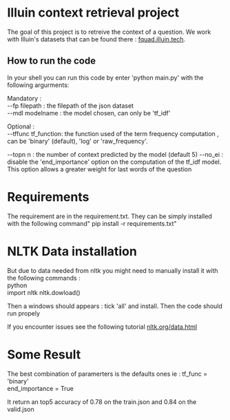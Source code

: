 # Illuin context retrieval project

The goal of this project is to retreive the context of a question. We work with Illuin's datasets that can be found there : [fquad.illuin.tech](https://fquad.illuin.tech/).

## How to run the code

In your shell you can run this code by enter 'python main.py' with the following argurments:

Mandatory : \
--fp filepath   : the filepath of the json dataset\
--mdl modelname : the model chosen, can only be 'tf_idf'

Optional : \
--tffunc tf_function: the function used of the term frequency computation , can be 'binary' (default), 'log' or 'raw_frequency'. 

--topn n : the number of context predicted by the model (default 5)
--no_ei : disable the 'end_importance' option on the computation of the tf_idf model. This option allows a greater weight for last words of the question

# Requirements

The requirement are in the requirement.txt. 
They can be simply installed with the following command" pip install -r requirements.txt"

# NLTK Data installation
But due to data needed from nltk you might need to manually install it with the following commands :\
python \
import nltk
nltk.dowload()

Then a windows should appears : tick 'all' and install. Then the code should run propely

If you encounter issues see the following tutorial [nltk.org/data.html](https://www.nltk.org/data.html)

# Some Result
The best combination of paramerters is the defaults ones ie : tf_func = 'binary'\
end_importance = True

It return an top5 accuracy of 0.78 on the train.json and 0.84 on the valid.json



